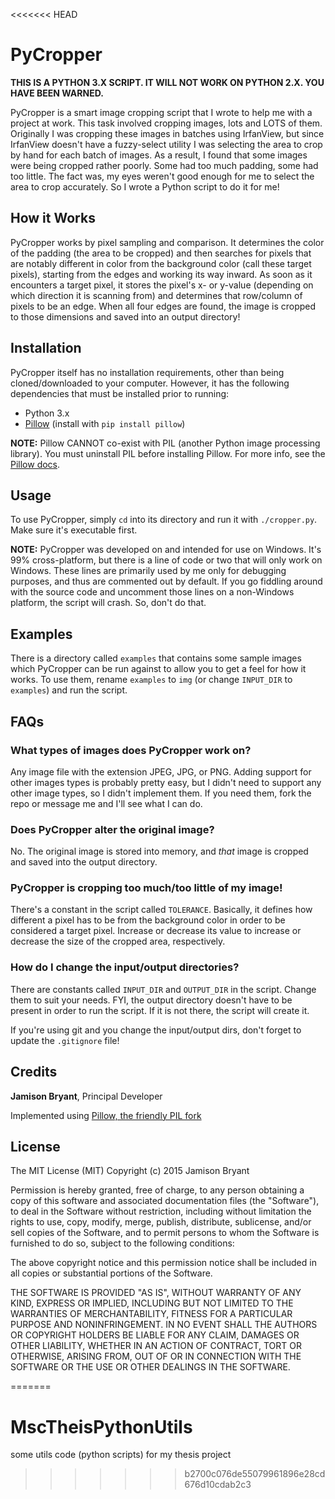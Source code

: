<<<<<<< HEAD
# PyCropper

**THIS IS A PYTHON 3.X SCRIPT. IT WILL NOT WORK ON PYTHON 2.X. YOU HAVE BEEN WARNED.**

PyCropper is a smart image cropping script that I wrote to help me with a project at work. This task involved cropping
images, lots and LOTS of them. Originally I was cropping these images in batches using IrfanView, but since IrfanView
doesn't have a fuzzy-select utility I was selecting the area to crop by hand for each batch of images. As a result, I
found that some images were being cropped rather poorly. Some had too much padding, some had too little. The fact was, 
my eyes weren't good enough for me to select the area to crop accurately. So I wrote a Python script to do it for me!

## How it Works
PyCropper works by pixel sampling and comparison. It determines the color of the padding (the area to be cropped) and 
then searches for pixels that are notably different in color from the background color (call these target pixels), 
starting from the edges and working its way inward. As soon as it encounters a target pixel, it stores the pixel's x-
or y-value (depending on which direction it is scanning from) and determines that row/column of pixels to be an edge.
When all four edges are found, the image is cropped to those dimensions and saved into an output directory!

## Installation
PyCropper itself has no installation requirements, other than being cloned/downloaded to your computer. However, it
has the following dependencies that must be installed prior to running:

* Python 3.x
* [Pillow](https://python-pillow.github.io) (install with `pip install pillow`)

**NOTE:** Pillow CANNOT co-exist with PIL (another Python image processing library). You must uninstall PIL before 
installing Pillow. For more info, see the [Pillow docs](http://pillow.readthedocs.org/en/3.0.x/installation.html).

## Usage
To use PyCropper, simply `cd` into its directory and run it with `./cropper.py`. Make sure it's executable first.

**NOTE:** PyCropper was developed on and intended for use on Windows. It's 99% cross-platform, but there is a line of
code or two that will only work on Windows. These lines are primarily used by me only for debugging purposes, and thus
are commented out by default. If you go fiddling around with the source code and uncomment those lines on a non-Windows 
platform, the script will crash. So, don't do that.

## Examples
There is a directory called `examples` that contains some sample images which PyCropper can be run against to allow you 
to get a feel for how it works. To use them, rename `examples` to `img` (or change `INPUT_DIR` to `examples`) and run 
the script.

## FAQs
### What types of images does PyCropper work on?
Any image file with the extension JPEG, JPG, or PNG. Adding support for other images types is probably pretty easy, but 
I didn't need to support any other image types, so I didn't implement them. If you need them, fork the repo or message
me and I'll see what I can do.

### Does PyCropper alter the original image?
No. The original image is stored into memory, and *that* image is cropped and saved into the output directory.

### PyCropper is cropping too much/too little of my image!
There's a constant in the script called `TOLERANCE`. Basically, it defines how different a pixel has to be from the 
background color in order to be considered a target pixel. Increase or decrease its value to increase or decrease the 
size of the cropped area, respectively.

### How do I change the input/output directories?
There are constants called `INPUT_DIR` and `OUTPUT_DIR` in the script. Change them to suit your needs. FYI, the output
directory doesn't have to be present in order to run the script. If it is not there, the script will create it. 

If you're using git and you change the input/output dirs, don't forget to update the `.gitignore` file!

## Credits
**Jamison Bryant**, Principal Developer

Implemented using [Pillow, the friendly PIL fork](https://python-pillow.github.io)

## License
The MIT License (MIT)
Copyright (c) 2015 Jamison Bryant

Permission is hereby granted, free of charge, to any person obtaining a copy of this software and associated 
documentation files (the "Software"), to deal in the Software without restriction, including without limitation the 
rights to use, copy, modify, merge, publish, distribute, sublicense, and/or sell copies of the Software, and to permit 
persons to whom the Software is furnished to do so, subject to the following conditions:

The above copyright notice and this permission notice shall be included in all copies or substantial portions of the 
Software.

THE SOFTWARE IS PROVIDED "AS IS", WITHOUT WARRANTY OF ANY KIND, EXPRESS OR IMPLIED, INCLUDING BUT NOT LIMITED TO THE 
WARRANTIES OF MERCHANTABILITY, FITNESS FOR A PARTICULAR PURPOSE AND NONINFRINGEMENT. IN NO EVENT SHALL THE AUTHORS OR 
COPYRIGHT HOLDERS BE LIABLE FOR ANY CLAIM, DAMAGES OR OTHER LIABILITY, WHETHER IN AN ACTION OF CONTRACT, TORT OR 
OTHERWISE, ARISING FROM, OUT OF OR IN CONNECTION WITH THE SOFTWARE OR THE USE OR OTHER DEALINGS IN THE SOFTWARE.




 
=======
# MscTheisPythonUtils
some utils code (python scripts) for my thesis project
>>>>>>> b2700c076de55079961896e28cd676d10cdab2c3
